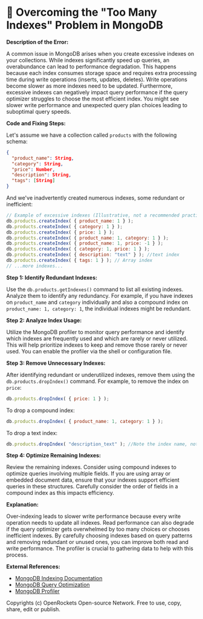 # 🐞 Overcoming the "Too Many Indexes" Problem in MongoDB


**Description of the Error:**

A common issue in MongoDB arises when you create excessive indexes on your collections. While indexes significantly speed up queries, an overabundance can lead to performance degradation. This happens because each index consumes storage space and requires extra processing time during write operations (inserts, updates, deletes).  Write operations become slower as more indexes need to be updated.  Furthermore, excessive indexes can negatively impact query performance if the query optimizer struggles to choose the most efficient index. You might see slower write performance and unexpected query plan choices leading to suboptimal query speeds.


**Code and Fixing Steps:**

Let's assume we have a collection called `products` with the following schema:

```json
{
  "product_name": String,
  "category": String,
  "price": Number,
  "description": String,
  "tags": [String]
}
```

And we've inadvertently created numerous indexes, some redundant or inefficient:

```javascript
// Example of excessive indexes (Illustrative, not a recommended practice)
db.products.createIndex( { product_name: 1 } );
db.products.createIndex( { category: 1 } );
db.products.createIndex( { price: 1 } );
db.products.createIndex( { product_name: 1, category: 1 } );
db.products.createIndex( { product_name: 1, price: -1 } );
db.products.createIndex( { category: 1, price: 1 } );
db.products.createIndex( { description: "text" } ); //text index
db.products.createIndex( { tags: 1 } ); // Array index
// ...more indexes...
```

**Step 1: Identify Redundant Indexes:**

Use the `db.products.getIndexes()` command to list all existing indexes. Analyze them to identify any redundancy.  For example, if you have indexes on `product_name` and `category` individually and also a compound index on `product_name: 1, category: 1`, the individual indexes might be redundant.


**Step 2:  Analyze Index Usage:**

Utilize the MongoDB profiler to monitor query performance and identify which indexes are frequently used and which are rarely or never utilized. This will help prioritize indexes to keep and remove those rarely or never used.  You can enable the profiler via the shell or configuration file.


**Step 3: Remove Unnecessary Indexes:**

After identifying redundant or underutilized indexes, remove them using the `db.products.dropIndex()` command.  For example, to remove the index on `price`:

```javascript
db.products.dropIndex( { price: 1 } );
```

To drop a compound index:

```javascript
db.products.dropIndex( { product_name: 1, category: 1 } );
```

To drop a text index:

```javascript
db.products.dropIndex( "description_text" ); //Note the index name, not the field
```


**Step 4: Optimize Remaining Indexes:**

Review the remaining indexes. Consider using compound indexes to optimize queries involving multiple fields.  If you are using array or embedded document data, ensure that your indexes support efficient queries in these structures.  Carefully consider the order of fields in a compound index as this impacts efficiency.



**Explanation:**

Over-indexing leads to slower write performance because every write operation needs to update all indexes.  Read performance can also degrade if the query optimizer gets overwhelmed by too many choices or chooses inefficient indexes.  By carefully choosing indexes based on query patterns and removing redundant or unused ones, you can improve both read and write performance.  The profiler is crucial to gathering data to help with this process.


**External References:**

* [MongoDB Indexing Documentation](https://www.mongodb.com/docs/manual/indexes/)
* [MongoDB Query Optimization](https://www.mongodb.com/docs/manual/core/query-optimization/)
* [MongoDB Profiler](https://www.mongodb.com/docs/manual/reference/method/db.setProfilingLevel/)


Copyrights (c) OpenRockets Open-source Network. Free to use, copy, share, edit or publish.

